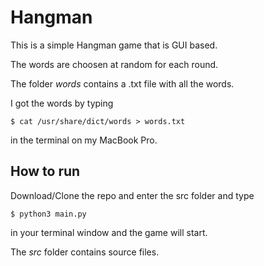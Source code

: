 # Hangman

This is a simple Hangman game that is GUI based.

The words are choosen at random for each round.

The folder _words_ contains a .txt file with all the words.

I got the words by typing

```
$ cat /usr/share/dict/words > words.txt
```

in the terminal on my MacBook Pro.

## How to run

Download/Clone the repo and enter the src folder and type

```
$ python3 main.py 
```

in your terminal window and the game will start.

The *src* folder contains source files.
